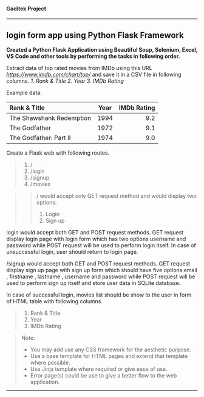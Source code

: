 #### Gaditek Project

---

## login form app using Python Flask Framework
**Created a Python Flask Application using Beautiful Soup, Selenium, Excel, VS Code and other tools by performing the tasks in following order.**


Extract data of top rated movies from IMDb using this URL _https://www.imdb.com/chart/top/_ and save it in a CSV file in following columns.
_1. Rank & Title_
_2. Year_
_3. IMDb Rating_

Example data:

| Rank & Title              | Year   | IMDb Rating  |
| :---                      | :----: |   ---:       |
| The Shawshank Redemption  |  1994  |   9.2        |
| The Godfather             |  1972  |   9.1        |
| The Godfather: Part II    |  1974  |   9.0        |


Create a Flask web with following routes.
> 1. /
> 2. /login
> 3. /signup
> 4. /movies

>> / would accept only GET request method and would display two options:
>> 1. Login
>> 2. Sign up

login would accept both GET and POST request methods. GET request display login page with login form which has two options username and password while POST request will be used to perform login itself. In case of unsuccessful login, user should return to login page.

/signup would accept both GET and POST request methods. GET request display sign up page with sign up form which should have five options email , firstname , lastname , username and password while POST request will be used to perform sign up itself and store user data in SQLite database.

In case of successful login, movies list should be show to the user in form of HTML table with following columns.
> 1. Rank & Title
> 2. Year
> 3. IMDb Rating

> Note:
> - You may add use any CSS framework for the aesthetic purpose.
> - Use a base template for HTML pages and extend that template where possible.
> - Use Jinja template where required or give ease of use.
> - Error page(s) could be use to give a better flow to the web application.


***


